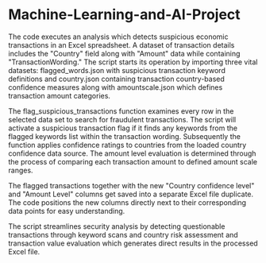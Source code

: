 # Machine-Learning-and-AI-Project

The code executes an analysis which detects suspicious economic transactions in an Excel spreadsheet. A dataset of transaction details includes the "Country" field along with "Amount" data while containing "TransactionWording."  The script starts its operation by importing three vital datasets: flagged_words.json with suspicious transaction keyword definitions and country.json containing transaction country-based confidence measures along with amountscale.json which defines transaction amount categories.  

The flag_suspicious_transactions function examines every row in the selected data set to search for fraudulent transactions. The script will activate a suspicious transaction flag if it finds any keywords from the flagged keywords list within the transaction wording. Subsequently the function applies confidence ratings to countries from the loaded country confidence data source. The amount level evaluation is determined through the process of comparing each transaction amount to defined amount scale ranges.  

The flagged transactions together with the new "Country confidence level" and "Amount Level" columns get saved into a separate Excel file duplicate. The code positions the new columns directly next to their corresponding data points for easy understanding.  

The script streamlines security analysis by detecting questionable transactions through keyword scans and country risk assessment and transaction value evaluation which generates direct results in the processed Excel file. 
